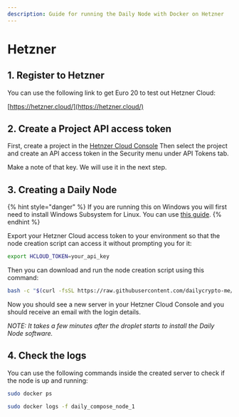 ```yaml
---
description: Guide for running the Daily Node with Docker on Hetzner
---
```


# Hetzner

## 1. Register to Hetzner

You can use the following link to get Euro 20 to test out Hetzner Cloud:

[https://hetzner.cloud/](https://hetzner.cloud/)

## 2. Create a Project API access token

First, create a project in the [Hetnzer Cloud Console](https://console.hetzner.cloud/) Then select the project and create an API access token in the Security menu under API Tokens tab.

Make a note of that key. We will use it in the next step.

## 3. Creating a Daily Node

{% hint style="danger" %}
If you are running this on Windows you will first need to install Windows Subsystem for Linux. You can use [this guide](https://docs.microsoft.com/en-us/windows/wsl/install-win10).
{% endhint %}

Export your Hetzner Cloud access token to your environment so that the node creation script can access it without prompting you for it:

```bash
export HCLOUD_TOKEN=your_api_key
```

Then you can download and run the node creation script using this command:

```bash
bash -c "$(curl -fsSL https://raw.githubusercontent.com/dailycrypto-me/daily-ops/master/scripts/one-click-Hetzner.sh)"
```

Now you should see a new server in your Hetzner Cloud Console and you should receive an email with the login details.

_NOTE: It takes a few minutes after the droplet starts to install the Daily Node software._

## 4. Check the logs

You can use the following commands inside the created server to check if the node is up and running:

```bash
sudo docker ps

sudo docker logs -f daily_compose_node_1
```
